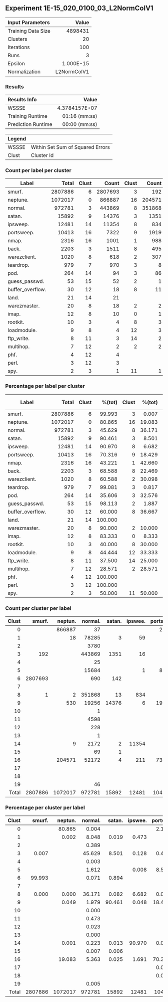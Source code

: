 ## Experiment 1E-15_020_0100_03_L2NormColV1


| Input Parameters     |   Value   |
| :------------------- | --------: |
| Training Data Size   |   4898431 |
| Clusters             |        20 |
| Iterations           |       100 |
| Runs                 |         3 |
| Epsilon              | 1.000E-15 |
| Normalization        | L2NormColV1 |


### Results

| Results Info         | Value         |
| :------------------- | ------------: |
| WSSSE                | 4.3784157E+07 |
| Training Runtime     | 01:16 (mm:ss) |
| Prediction Runtime   | 00:00 (mm:ss) |

| Legend ||
| ------ | -------------------------------- |
| WSSSE  | Within Set Sum of Squared Errors |
| Clust  | Cluster Id                       |


### Count per label per cluster

| Label                |   Total   | Clust | Count   | Clust | Count   | Clust | Count   | Clust | Count   | Clust | Count   | Clust | Count   | Clust | Count   | Clust | Count   | Clust | Count   | Clust | Count   |
| -------------------- | --------: | ----: | ------: | ----: | ------: | ----: | ------: | ----: | ------: | ----: | ------: | ----: | ------: | ----: | ------: | ----: | ------: | ----: | ------: | ----: | ------: |
| smurf.               |   2807886 |     6 | 2807693 |     3 |     192 |     8 |       1 |
| neptune.             |   1072017 |     0 |  866887 |    16 |  204571 |     9 |     530 |     1 |      18 |    14 |       9 |     8 |       2 |
| normal.              |    972781 |     3 |  443869 |     8 |  351868 |     1 |   78285 |    16 |   52172 |     9 |   19256 |     5 |   15684 |    11 |    4598 |     2 |    3780 |    14 |    2172 |     6 |     690 |
| satan.               |     15892 |     9 |   14376 |     3 |    1351 |     6 |     142 |     8 |      13 |    16 |       4 |     1 |       3 |    14 |       2 |    15 |       1 |
| ipsweep.             |     12481 |    14 |   11354 |     8 |     834 |    16 |     211 |     1 |      59 |     3 |      16 |     9 |       6 |     5 |       1 |
| portsweep.           |     10413 |    16 |    7322 |     9 |    1919 |     5 |     887 |     0 |     220 |     3 |      52 |    17 |       4 |    14 |       4 |    18 |       3 |     8 |       2 |
| nmap.                |      2316 |    16 |    1001 |     1 |     988 |     3 |     238 |     8 |      60 |     9 |      18 |    14 |      11 |
| back.                |      2203 |     3 |    1511 |     8 |     495 |     1 |     186 |    16 |      11 |
| warezclient.         |      1020 |     8 |     618 |     2 |     307 |     3 |      41 |    14 |      40 |     1 |       8 |     9 |       5 |    16 |       1 |
| teardrop.            |       979 |     7 |     970 |     3 |       8 |     0 |       1 |
| pod.                 |       264 |    14 |      94 |     3 |      86 |     1 |      75 |     8 |       9 |
| guess_passwd.        |        53 |    15 |      52 |     2 |       1 |
| buffer_overflow.     |        30 |    12 |      18 |     8 |      11 |    16 |       1 |
| land.                |        21 |    14 |      21 |
| warezmaster.         |        20 |     8 |      18 |     2 |       2 |
| imap.                |        12 |     8 |      10 |     0 |       1 |     3 |       1 |
| rootkit.             |        10 |     3 |       4 |     8 |       3 |    12 |       2 |    15 |       1 |
| loadmodule.          |         9 |     8 |       4 |    12 |       3 |    14 |       2 |
| ftp_write.           |         8 |    11 |       3 |    14 |       2 |     8 |       2 |     1 |       1 |
| multihop.            |         7 |    12 |       2 |     2 |       2 |     8 |       2 |     1 |       1 |
| phf.                 |         4 |    12 |       4 |
| perl.                |         3 |    12 |       3 |
| spy.                 |         2 |     3 |       1 |    11 |       1 |


### Percentage per label per cluster

| Label                |   Total   | Clust | %(tot)  | Clust | %(tot)  | Clust | %(tot)  | Clust | %(tot)  | Clust | %(tot)  | Clust | %(tot)  | Clust | %(tot)  | Clust | %(tot)  | Clust | %(tot)  | Clust | %(tot)  |
| -------------------- | --------: | ----: | ------: | ----: | ------: | ----: | ------: | ----: | ------: | ----: | ------: | ----: | ------: | ----: | ------: | ----: | ------: | ----: | ------: | ----: | ------: |
| smurf.               |   2807886 |     6 |  99.993 |     3 |   0.007 |     8 |   0.000 |
| neptune.             |   1072017 |     0 |  80.865 |    16 |  19.083 |     9 |   0.049 |     1 |   0.002 |    14 |   0.001 |     8 |   0.000 |
| normal.              |    972781 |     3 |  45.629 |     8 |  36.171 |     1 |   8.048 |    16 |   5.363 |     9 |   1.979 |     5 |   1.612 |    11 |   0.473 |     2 |   0.389 |    14 |   0.223 |     6 |   0.071 |
| satan.               |     15892 |     9 |  90.461 |     3 |   8.501 |     6 |   0.894 |     8 |   0.082 |    16 |   0.025 |     1 |   0.019 |    14 |   0.013 |    15 |   0.006 |
| ipsweep.             |     12481 |    14 |  90.970 |     8 |   6.682 |    16 |   1.691 |     1 |   0.473 |     3 |   0.128 |     9 |   0.048 |     5 |   0.008 |
| portsweep.           |     10413 |    16 |  70.316 |     9 |  18.429 |     5 |   8.518 |     0 |   2.113 |     3 |   0.499 |    17 |   0.038 |    14 |   0.038 |    18 |   0.029 |     8 |   0.019 |
| nmap.                |      2316 |    16 |  43.221 |     1 |  42.660 |     3 |  10.276 |     8 |   2.591 |     9 |   0.777 |    14 |   0.475 |
| back.                |      2203 |     3 |  68.588 |     8 |  22.469 |     1 |   8.443 |    16 |   0.499 |
| warezclient.         |      1020 |     8 |  60.588 |     2 |  30.098 |     3 |   4.020 |    14 |   3.922 |     1 |   0.784 |     9 |   0.490 |    16 |   0.098 |
| teardrop.            |       979 |     7 |  99.081 |     3 |   0.817 |     0 |   0.102 |
| pod.                 |       264 |    14 |  35.606 |     3 |  32.576 |     1 |  28.409 |     8 |   3.409 |
| guess_passwd.        |        53 |    15 |  98.113 |     2 |   1.887 |
| buffer_overflow.     |        30 |    12 |  60.000 |     8 |  36.667 |    16 |   3.333 |
| land.                |        21 |    14 | 100.000 |
| warezmaster.         |        20 |     8 |  90.000 |     2 |  10.000 |
| imap.                |        12 |     8 |  83.333 |     0 |   8.333 |     3 |   8.333 |
| rootkit.             |        10 |     3 |  40.000 |     8 |  30.000 |    12 |  20.000 |    15 |  10.000 |
| loadmodule.          |         9 |     8 |  44.444 |    12 |  33.333 |    14 |  22.222 |
| ftp_write.           |         8 |    11 |  37.500 |    14 |  25.000 |     8 |  25.000 |     1 |  12.500 |
| multihop.            |         7 |    12 |  28.571 |     2 |  28.571 |     8 |  28.571 |     1 |  14.286 |
| phf.                 |         4 |    12 | 100.000 |
| perl.                |         3 |    12 | 100.000 |
| spy.                 |         2 |     3 |  50.000 |    11 |  50.000 |


### Count per cluster per label

| Clust | smurf.  | neptun. | normal. | satan.  | ipswee. | portsw. | nmap.   | back.   | warezc. | teardr. | pod.    | guess_. | buffer. | land.   | warezm. | imap.   | rootki. | loadmo. | ftp_wr. | multih. | phf.    | perl.   | spy.    |
| ----: | ------: | ------: | ------: | ------: | ------: | ------: | ------: | ------: | ------: | ------: | ------: | ------: | ------: | ------: | ------: | ------: | ------: | ------: | ------: | ------: | ------: | ------: | ------: |
|     0 |         |  866887 |      37 |         |         |     220 |         |         |         |       1 |         |         |         |         |         |       1 |         |         |         |         |         |         |         |
|     1 |         |      18 |   78285 |       3 |      59 |         |     988 |     186 |       8 |         |      75 |         |         |         |         |         |         |         |       1 |       1 |         |         |         |
|     2 |         |         |    3780 |         |         |         |         |         |     307 |         |         |       1 |         |         |       2 |         |         |         |         |       2 |         |         |         |
|     3 |     192 |         |  443869 |    1351 |      16 |      52 |     238 |    1511 |      41 |       8 |      86 |         |         |         |         |       1 |       4 |         |         |         |         |         |       1 |
|     4 |         |         |      25 |         |         |         |         |         |         |         |         |         |         |         |         |         |         |         |         |         |         |         |         |
|     5 |         |         |   15684 |         |       1 |     887 |         |         |         |         |         |         |         |         |         |         |         |         |         |         |         |         |         |
|     6 | 2807693 |         |     690 |     142 |         |         |         |         |         |         |         |         |         |         |         |         |         |         |         |         |         |         |         |
|     7 |         |         |         |         |         |         |         |         |         |     970 |         |         |         |         |         |         |         |         |         |         |         |         |         |
|     8 |       1 |       2 |  351868 |      13 |     834 |       2 |      60 |     495 |     618 |         |       9 |         |      11 |         |      18 |      10 |       3 |       4 |       2 |       2 |         |         |         |
|     9 |         |     530 |   19256 |   14376 |       6 |    1919 |      18 |         |       5 |         |         |         |         |         |         |         |         |         |         |         |         |         |         |
|    10 |         |         |       1 |         |         |         |         |         |         |         |         |         |         |         |         |         |         |         |         |         |         |         |         |
|    11 |         |         |    4598 |         |         |         |         |         |         |         |         |         |         |         |         |         |         |         |       3 |         |         |         |       1 |
|    12 |         |         |     228 |         |         |         |         |         |         |         |         |         |      18 |         |         |         |       2 |       3 |         |       2 |       4 |       3 |         |
|    13 |         |         |       1 |         |         |         |         |         |         |         |         |         |         |         |         |         |         |         |         |         |         |         |         |
|    14 |         |       9 |    2172 |       2 |   11354 |       4 |      11 |         |      40 |         |      94 |         |         |      21 |         |         |         |       2 |       2 |         |         |         |         |
|    15 |         |         |      69 |       1 |         |         |         |         |         |         |         |      52 |         |         |         |         |       1 |         |         |         |         |         |         |
|    16 |         |  204571 |   52172 |       4 |     211 |    7322 |    1001 |      11 |       1 |         |         |         |       1 |         |         |         |         |         |         |         |         |         |         |
|    17 |         |         |         |         |         |       4 |         |         |         |         |         |         |         |         |         |         |         |         |         |         |         |         |         |
|    18 |         |         |         |         |         |       3 |         |         |         |         |         |         |         |         |         |         |         |         |         |         |         |         |         |
|    19 |         |         |      46 |         |         |         |         |         |         |         |         |         |         |         |         |         |         |         |         |         |         |         |         |
| Total | 2807886 | 1072017 |  972781 |   15892 |   12481 |   10413 |    2316 |    2203 |    1020 |     979 |     264 |      53 |      30 |      21 |      20 |      12 |      10 |       9 |       8 |       7 |       4 |       3 |       2 |


### Percentage per cluster per label

| Clust | smurf.  | neptun. | normal. | satan.  | ipswee. | portsw. | nmap.   | back.   | warezc. | teardr. | pod.    | guess_. | buffer. | land.   | warezm. | imap.   | rootki. | loadmo. | ftp_wr. | multih. | phf.    | perl.   | spy.    |
| ----: | ------: | ------: | ------: | ------: | ------: | ------: | ------: | ------: | ------: | ------: | ------: | ------: | ------: | ------: | ------: | ------: | ------: | ------: | ------: | ------: | ------: | ------: | ------: |
|     0 |         |  80.865 |   0.004 |         |         |   2.113 |         |         |         |   0.102 |         |         |         |         |         |   8.333 |         |         |         |         |         |         |         |
|     1 |         |   0.002 |   8.048 |   0.019 |   0.473 |         |  42.660 |   8.443 |   0.784 |         |  28.409 |         |         |         |         |         |         |         |  12.500 |  14.286 |         |         |         |
|     2 |         |         |   0.389 |         |         |         |         |         |  30.098 |         |         |   1.887 |         |         |  10.000 |         |         |         |         |  28.571 |         |         |         |
|     3 |   0.007 |         |  45.629 |   8.501 |   0.128 |   0.499 |  10.276 |  68.588 |   4.020 |   0.817 |  32.576 |         |         |         |         |   8.333 |  40.000 |         |         |         |         |         |  50.000 |
|     4 |         |         |   0.003 |         |         |         |         |         |         |         |         |         |         |         |         |         |         |         |         |         |         |         |         |
|     5 |         |         |   1.612 |         |   0.008 |   8.518 |         |         |         |         |         |         |         |         |         |         |         |         |         |         |         |         |         |
|     6 |  99.993 |         |   0.071 |   0.894 |         |         |         |         |         |         |         |         |         |         |         |         |         |         |         |         |         |         |         |
|     7 |         |         |         |         |         |         |         |         |         |  99.081 |         |         |         |         |         |         |         |         |         |         |         |         |         |
|     8 |   0.000 |   0.000 |  36.171 |   0.082 |   6.682 |   0.019 |   2.591 |  22.469 |  60.588 |         |   3.409 |         |  36.667 |         |  90.000 |  83.333 |  30.000 |  44.444 |  25.000 |  28.571 |         |         |         |
|     9 |         |   0.049 |   1.979 |  90.461 |   0.048 |  18.429 |   0.777 |         |   0.490 |         |         |         |         |         |         |         |         |         |         |         |         |         |         |
|    10 |         |         |   0.000 |         |         |         |         |         |         |         |         |         |         |         |         |         |         |         |         |         |         |         |         |
|    11 |         |         |   0.473 |         |         |         |         |         |         |         |         |         |         |         |         |         |         |         |  37.500 |         |         |         |  50.000 |
|    12 |         |         |   0.023 |         |         |         |         |         |         |         |         |         |  60.000 |         |         |         |  20.000 |  33.333 |         |  28.571 | 100.000 | 100.000 |         |
|    13 |         |         |   0.000 |         |         |         |         |         |         |         |         |         |         |         |         |         |         |         |         |         |         |         |         |
|    14 |         |   0.001 |   0.223 |   0.013 |  90.970 |   0.038 |   0.475 |         |   3.922 |         |  35.606 |         |         | 100.000 |         |         |         |  22.222 |  25.000 |         |         |         |         |
|    15 |         |         |   0.007 |   0.006 |         |         |         |         |         |         |         |  98.113 |         |         |         |         |  10.000 |         |         |         |         |         |         |
|    16 |         |  19.083 |   5.363 |   0.025 |   1.691 |  70.316 |  43.221 |   0.499 |   0.098 |         |         |         |   3.333 |         |         |         |         |         |         |         |         |         |         |
|    17 |         |         |         |         |         |   0.038 |         |         |         |         |         |         |         |         |         |         |         |         |         |         |         |         |         |
|    18 |         |         |         |         |         |   0.029 |         |         |         |         |         |         |         |         |         |         |         |         |         |         |         |         |         |
|    19 |         |         |   0.005 |         |         |         |         |         |         |         |         |         |         |         |         |         |         |         |         |         |         |         |         |
| Total | 2807886 | 1072017 |  972781 |   15892 |   12481 |   10413 |    2316 |    2203 |    1020 |     979 |     264 |      53 |      30 |      21 |      20 |      12 |      10 |       9 |       8 |       7 |       4 |       3 |       2 |

